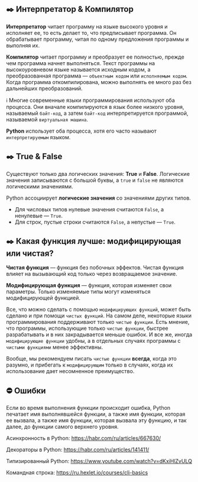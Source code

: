 
## ✒️ Интерпретатор & Компилятор

**Интерпретатор** читает программу на языке высокого уровня и исполняет ее, то есть делает то, что предписывает программа. Он обрабатывает программу, читая по одному предложения программы и выполняя их.

**Компилятор** читает программу и преобразует ее полностью, прежде чем программа начнет выполняться. Текст программы на высокоуровневом языке называется исходным кодом, а преобразованная программа — `объектным кодом` или `исполняемым кодом`. Когда программа откомпилирована, можно выполнять ее много раз без дальнейших преобразований.

ℹ️ Многие современные языки программирования используют оба процесса. Они вначале компилируются в язык более низкого уровня, называемый `байт-код`, а затем `байт-код` интерпретируется программой, называемой `виртуальная машина`.

**Python** использует оба процесса, хотя его часто называют `интерпретируемым` языком.


## ✒️ True & False

Существуют только два логических значения: **True** и **False**. Логические значения записываются с большой буквы, а `true` и `false` не являются логическими значениями.

Python ассоциирует **логические значения** со значениями других типов. 

- Для числовых типов нулевые значения считаются `False`, а ненулевые — `True`. 
- Для строк, пустые строки считаются `False`, а непустые — `True`.

## ✒️ Какая функция лучше: модифицирующая или чистая?

**Чистая функция** — функция без побочных эффектов. Чистая функция влияет на вызывающий код только через возвращаемое значение.
 
**Модифицирующая функция** — функция, которая изменяет свои параметры. Только изменяемые типы могут изменяться модифицирующей функцией.
 
Все, что можно сделать с помощью `модифицирующих функций`, может быть сделано и при помощи `чистых функций`. На самом деле, некоторые языки программирования поддерживают только `чистые функции`. Есть мнение, что программы, использующие только `чистые функции`, быстрее разрабатывать и в них закрадывается меньше ошибок. И все же, иногда `модифицирующие функции` удобны, а в отдельных случаях программы с `чистыми функциями` менее эффективны.
 
Вообще, мы рекомендуем писать `чистые функции` **всегда**, когда это разумно, и прибегать к `модифицирующим` только в случаях, когда их использование дает несомненное преимущество.


## ⛔️ Ошибки

Если во время выполнения функции происходит ошибка, Python печатает имя выполнявшейся функции, а также имя функции, которая ее вызвала, а также имя функции, которая вызвала эту функцию, и так далее, до функции самого верхнего уровня.




Асинхронность в Python: 
https://habr.com/ru/articles/667630/
 
Декораторы в Python: 
https://habr.com/ru/articles/141411/
 
Типизированный Python:
https://www.youtube.com/watch?v=dKxiHlZvULQ
 
Командная строка:
https://ru.hexlet.io/courses/cli-basics
